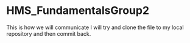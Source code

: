 # HMS_FundamentalsGroup2

This is how we will communicate
I will try and clone the file to my local repository and then commit back.